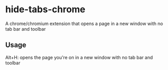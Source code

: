 # hide-tabs-chrome
A chrome/chromium extension that opens a page in a new window with no tab bar and toolbar

## Usage
Alt+H: opens the page you're on in a new window with no tab bar and toolbar
